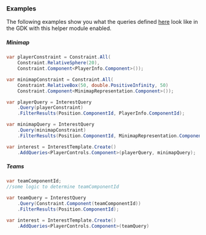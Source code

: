 ### Examples
The following examples show you what the queries defined [here](https://docs.improbable.io/reference/13.5/shared/reference/query-based-interest#examples) look like in the GDK with this helper module enabled.

##### Minimap
```csharp
var playerConstraint = Constraint.All(
    Constraint.RelativeSphere(20),
    Constraint.Component<PlayerInfo.Component>());

var minimapConstraint = Constraint.All(
    Constraint.RelativeBox(50, double.PositiveInfinity, 50)
    Constraint.Component<MinimapRepresentation.Component>());

var playerQuery = InterestQuery
    .Query(playerConstraint)
    .FilterResults(Position.ComponentId, PlayerInfo.ComponentId);

var minimapQuery = InterestQuery
    .Query(minimapConstraint)
    .FilterResults(Position.ComponentId, MinimapRepresentation.ComponentId);

var interest = InterestTemplate.Create()
    .AddQueries<PlayerControls.Component>(playerQuery, minimapQuery);
```

##### Teams
```csharp
var teamComponentId;
//some logic to determine teamComponentId

var teamQuery = InterestQuery
    .Query(Constraint.Component(teamComponentId))
    .FilterResults(Position.ComponentId);

var interest = InterestTemplate.Create()
    .AddQueries<PlayerControls.Component>(teamQuery)
```
